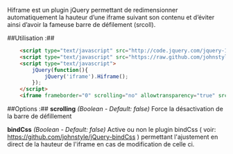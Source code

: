 ﻿Hiframe est un plugin jQuery permettant de redimensionner automatiquement la hauteur d’une iframe suivant son contenu et d’éviter ainsi d’avoir la fameuse barre de défilement (srcoll).


##Utilisation :##
```html
	<script type="text/javascript" src="http://code.jquery.com/jquery-1.7.2.min.js"></script>
	<script type="text/javascript" src="https://raw.github.com/johnstyle/jQuery-Hiframe/master/jquery.Hiframe.js"></script>
	<script type="text/javascript">
		jQuery(function(){
			jQuery('iframe').Hiframe();
		});
	</script>
	<iframe frameborder="0" scrolling="no" allowtransparency="true" src="http://www.google.fr"></iframe>
```

##Options :##
**scrolling** *(Boolean - Default: false)*
Force la désactivation de la barre de défillement

**bindCss** *(Boolean - Default: false)*
Active ou non le plugin bindCss ( voir: https://github.com/johnstyle/jQuery-bindCss ) permettant l'ajustement en direct de la hauteur de l'iframe en cas de modification de celle ci.